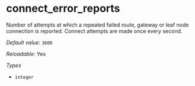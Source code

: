 # connect_error_reports

Number of attempts at which a repeated failed route, gateway
or leaf node connection is reported. Connect attempts are made
once every second.

*Default value*: `3600`

*Reloadable*: Yes

*Types*

- `integer`


